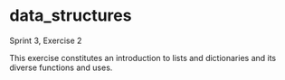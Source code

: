 # data_structures
Sprint 3, Exercise 2

This exercise constitutes an introduction to lists and dictionaries and its diverse functions and uses.
